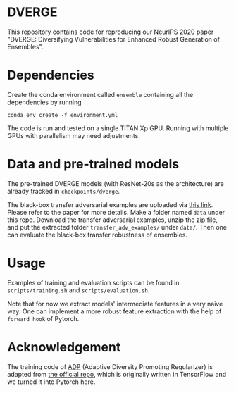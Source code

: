 # DVERGE
This repository contains code for reproducing our NeurIPS 2020 paper "DVERGE: Diversifying Vulnerabilities for Enhanced Robust Generation of Ensembles".

# Dependencies
Create the conda environment called `ensemble` containing all the dependencies by running
```
conda env create -f environment.yml
```
The code is run and tested on a single TITAN Xp GPU. Running with multiple GPUs with parallelism may need adjustments.

# Data and pre-trained models
The pre-trained DVERGE models (with ResNet-20s as the architecture) are already tracked in `checkpoints/dverge`.


The black-box transfer adversarial examples are uploaded via [this link](https://drive.google.com/file/d/1hL3SK9QWZVADHsCR8CcGvbopOvPe3Ylk/view?usp=sharing). Please refer to the paper for more details. Make a folder named `data` under this repo. Download the transfer adversarial examples, unzip the zip file, and put the extracted folder `transfer_adv_examples/` under `data/`. Then one can evaluate the black-box transfer robustness of ensembles.

# Usage
Examples of training and evaluation scripts can be found in `scripts/training.sh` and `scripts/evaluation.sh`.

Note that for now we extract models' intermediate features in a very naive way. One can implement a more robust feature extraction with the help of `forward hook` of Pytorch.

# Acknowledgement
The training code of [ADP](https://arxiv.org/pdf/1901.08846.pdf) (Adaptive Diversity Promoting Regularizer) is adapted from [the official repo](https://github.com/P2333/Adaptive-Diversity-Promoting), which is originally written in TensorFlow and we turned it into Pytorch here.
